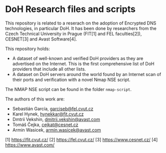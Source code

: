 # DoH Research files and scripts
This repository is related to a reserach on the adoption of Encrypted DNS technologies, in particular DoH.
It has been done by researchers from the Czech Technical University in Prague (FIT[1] and FEL faculties[2]), CESNET[3] and Avast Software[4].

This repository holds:
- A dataset of well-known and verified DoH providers as they are advertised on the Internet. This is the first comprehensive list of DoH providers that include all other lists.
- A dataset on DoH servers around the world found by an Internet scan of their ports and verification with a novel Nmap NSE script.

The NMAP NSE script can be found in the folder ```nmap-script```.

The authors of this work are:
- Sebastián García, garciseb@fel.cvut.cz
- Karel Hynek, hynekkar@fit.cvut.cz
- Dmtrii Vekshin, dmitrii.vekshin@avast.com
- Tomáš Čejka, cejkat@cesnet.cz
- Armin Wasicek, armin.wasicek@avast.com

[1] https://fit.cvut.cz/
[2] https://fel.cvut.cz/
[3] https://www.cesnet.cz/
[4] https://www.avast.com/
